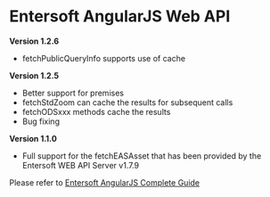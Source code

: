 # Entersoft AngularJS Web API

**Version 1.2.6**
- fetchPublicQueryInfo supports use of cache

**Version 1.2.5**
- Better support for premises
- fetchStdZoom can cache the results for subsequent calls
- fetchODSxxx methods cache the results
- Bug fixing 

**Version 1.1.0**

- Full support for the fetchEASAsset that has been provided by the Entersoft WEB API Server v1.7.9


Please refer to [Entersoft AngularJS Complete Guide](http://developer.entersoft.gr/eswebapi/#/api/es.Services.Web.esWebApi)

